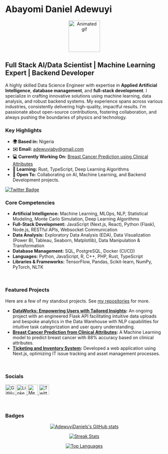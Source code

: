 # Abayomi Daniel Adewuyi

<p align="center">
  <img src="https://user-images.githubusercontent.com/18350557/176309783-0785949b-9127-417c-8b55-ab5a4333674e.gif" alt="Animated gif"  width="100" />
</p>


## Full Stack AI/Data Scientist | Machine Learning Expert | Backend Developer

A highly skilled Data Science Engineer with expertise in **Applied Artificial Intelligence**, **database management**, and **full-stack development**. I specialize in crafting innovative solutions using machine learning, data analysis, and robust backend systems. My experience spans across various industries, consistently delivering high-quality, impactful results. I'm passionate about open-source contributions, fostering collaboration, and always pushing the boundaries of physics and technology.

### Key Highlights

*   **🌍 Based in:** Nigeria
*   **✉️ Email:** [adewuyiaby@gmail.com](mailto:adewuyiaby@gmail.com)
*   **💻 Currently Working On:** [Breast Cancer Prediction using Clinical Attributes](https://github.com/AdewuyiDaniels/Logistic-Regression-Model-for-Breast-Cancer-Prediction)
*   **🧠 Learning:** Rust, TypeScript, Deep Learning Algorithms
*   **🤝 Open To:** Collaborating on AI, Machine Learning, and Backend Development projects.

<a href="https://www.x.com/JewishDaniels" target="_blank" rel="noreferrer">
  <img src="https://img.shields.io/twitter/follow/JewishDaniels?logo=twitter&style=for-the-badge&color=0891b2&labelColor=000000" alt="Twitter Badge" />
</a>

### Core Competencies
*   **Artificial Intelligence:** Machine Learning, MLOps, NLP, Statistical Modeling, Monte Carlo Simulation, Deep Learning Algorithms
*   **Full-Stack Development:** JavaScript (Next.js, React), Python (Flask), Node.js, RESTful APIs, Websocket Communication
*   **Data Analysis:** Exploratory Data Analysis (EDA), Data Visualization (Power BI, Tableau, Seaborn, Matplotlib), Data Manipulation & Transformation
*   **Database Management:** SQL, PostgreSQL, Docker (CI/CD)
*   **Languages:** Python, JavaScript, R, C++, PHP, Rust, TypeScript
*   **Libraries & Frameworks:** TensorFlow, Pandas, Scikit-learn, NumPy, PyTorch, NLTK

<br>

### Featured Projects
Here are a few of my standout projects. See [my repositories](https://github.com/AdewuyiDaniels?tab=repositories) for more.

*   **[DataWorks: Empowering Users with Tailored Insights](https://github.com/AdewuyiDaniels):**  An ongoing project with an engineered Flask API facilitating intuitive data uploads and bespoke analytics in the Data Warehouse with NLP capabilities for intuitive task categorization and user query understanding.
*   **[Breast Cancer Prediction from Clinical Attributes](https://github.com/AdewuyiDaniels/Logistic-Regression-Model-for-Breast-Cancer-Prediction):**  A Machine Learning model to predict breast cancer with 88% accuracy based on clinical attributes.
*   **[Ticketing and Inventory System](https://github.com/AdewuyiDaniels):** Developed a web application using Next.js, optimizing IT issue tracking and asset management processes.
<br>

### Socials

<p align="left">
  <a href="https://www.github.com/AdewuyiDaniels" target="_blank" rel="noreferrer">
    <img src="https://raw.githubusercontent.com/danielcranney/readme-generator/main/public/icons/socials/github.svg" width="32" height="32" alt="GitHub" />
  </a>
  <a href="https://www.linkedin.com/in/abayomiadewuyidaniel/" target="_blank" rel="noreferrer">
    <img src="https://raw.githubusercontent.com/danielcranney/readme-generator/main/public/icons/socials/linkedin.svg" width="32" height="32" alt="LinkedIn" />
  </a>
    <a href="http://www.medium.com/@adewuyiaby" target="_blank" rel="noreferrer">
    <img src="https://raw.githubusercontent.com/danielcranney/readme-generator/main/public/icons/socials/medium.svg" width="32" height="32" alt="Medium" />
  </a>
  <a href="https://www.x.com/JewishDaniels" target="_blank" rel="noreferrer">
     <img src="https://raw.githubusercontent.com/danielcranney/readme-generator/main/public/icons/socials/twitter.svg" width="32" height="32" alt="Twitter" />
  </a>
</p>

<br>

### Badges

<p align="center">
  <a href="http://www.github.com/AdewuyiDaniels">
    <img src="https://github-readme-stats.vercel.app/api?username=AdewuyiDaniels&show_icons=true&hide=&count_private=true&title_color=0891b2&text_color=ffffff&icon_color=0891b2&bg_color=000000&hide_border=true&show_icons=true" alt="AdewuyiDaniels's GitHub stats" />
  </a>
</p>

<p align="center">
   <a href="http://www.github.com/AdewuyiDaniels">
    <img src="https://github-readme-streak-stats.herokuapp.com/?user=AdewuyiDaniels&stroke=ffffff&background=000000&ring=0891b2&fire=0891b2&currStreakNum=ffffff&currStreakLabel=0891b2&sideNums=ffffff&sideLabels=ffffff&dates=ffffff&hide_border=true" alt="Streak Stats" />
  </a>
</p>


<p align="center">
  <a href="https://github.com/AdewuyiDaniels" align="left">
    <img src="https://github-readme-stats.vercel.app/api/top-langs/?username=AdewuyiDaniels&langs_count=10&title_color=0891b2&text_color=ffffff&icon_color=0891b2&bg_color=000000&hide_border=true&locale=en&custom_title=Top%20%Languages" alt="Top Languages" />
  </a>
</p>

